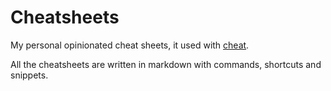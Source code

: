 # Cheatsheets

My personal opinionated cheat sheets, it used with [cheat](https://github.com/cheat/cheat).

All the cheatsheets are written in markdown with commands, shortcuts and snippets.
